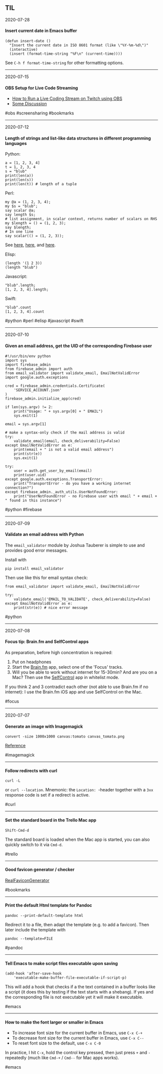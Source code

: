 ## TIL

2020-07-28

#### Insert current date in Emacs buffer

```
(defun insert-date ()
  "Insert the current date in ISO 8601 format (like \"%Y-%m-%d\")"
  (interactive)
  (insert (format-time-string "%F\n" (current-time))))
```

See `C-h f format-time-string` for other formatting options.

---

2020-07-15

#### OBS Setup for Live Code Streaming

- [How to Run a Live Coding Stream on Twitch using OBS](https://jordanlewis.org/posts/twitch-live-coding/)
- [Some Discussion](https://news.ycombinator.com/item?id=23835624)

#obs #screensharing #bookmarks

---

2020-07-12

#### Length of strings and list-like data structures in different programming languages

Python:

```
a = [1, 2, 3, 4]
t = 1, 2, 3, 4
s = "blub"
print(len(a))
print(len(s))
print(len(t)) # length of a tuple
```

Perl:
```
my @a = (1, 2, 3, 4);
my $s = "blub";
say scalar @a;
say length $s;
# list assignment, in scalar context, returns number of scalars on RHS
my $length = () = (1, 2, 3); 
say $length;
# In one line
say scalar(() = (1, 2, 3));

```
See [here](https://stackoverflow.com/a/57336399), [here](https://stackoverflow.com/a/54564429), and [here](https://metacpan.org/pod/distribution/perlsecret/lib/perlsecret.pod#Goatse).


Elisp:
```
(length '(1 2 3))
(length "blub")
```

Javascript:

```
"blub".length;
[1, 2, 3, 4].length;
```

Swift:
```
"blub".count
[1, 2, 3, 4].count

```

#python #perl #elisp #javascript #swift

---

2020-07-10

#### Given an email address, get the UID of the corresponding Firebase user

```
#!/usr/bin/env python
import sys
import firebase_admin
from firebase_admin import auth
from email_validator import validate_email, EmailNotValidError
import google.auth.exceptions

cred = firebase_admin.credentials.Certificate(
    'SERVICE_ACCOUNT.json'
)
firebase_admin.initialize_app(cred)

if len(sys.argv) != 2:
    print("Usage: " + sys.argv[0] + " EMAIL")
    sys.exit(1)

email = sys.argv[1]

# make a syntax-only check if the mail address is valid
try:
    validate_email(email, check_deliverability=False)
except EmailNotValidError as e:
    print(email + " is not a valid email address")
    print(str(e))
    sys.exit(1)

try:
    user = auth.get_user_by_email(email)
    print(user.uid)
except google.auth.exceptions.TransportError:
    print("TransportError - do you have a working internet connection?")
except firebase_admin._auth_utils.UserNotFoundError:
    print("UserNotFoundError - no Firebase user with email " + email + " found in this instance")
```

#python #firebase

---

2020-07-09

#### Validate an email address with Python

The `email_validator` module by Joshua Tauberer is simple to use
and provides good error messages.

Install with

```
pip install email_validator
```

Then use like this for email syntax check:


```
from email_validator import validate_email, EmailNotValidError

try:
    validate_email('EMAIL_TO_VALIDATE', check_deliverability=False)
except EmailNotValidError as e:
    print(str(e)) # nice error message
```

#python

---

2020-07-08

#### Focus tip: Brain.fm and SelfControl apps

As preparation, before high concentration is required:

1. Put on headphones
2. Start the [Brain.fm](https://www.brain.fm/) app, select one of the 'Focus' tracks.
3. Will you be able to work without internet for 15-30min? And are you on a Mac?
   Then use the [SelfControl](https://selfcontrolapp.com/) app in whitelist mode.

If you think 2 and 3 contradict each other (not able to use Brain.fm if no internet): I
use the Brain.fm iOS app and use SelfControl on the Mac.

#focus

---

2020-07-07

#### Generate an image with Imagemagick

```
convert -size 1000x1000 canvas:tomato canvas_tomato.png
```

[Reference](http://www.imagemagick.org/Usage/canvas/#solid)

#imagemagick

---

#### Follow redirects with curl

```
curl -L
```

or `curl --location`. Mnemonic: the `Location: `-header together with a `3xx` response code is set if a redirect is active.

#curl

---

#### Set the standard board in the Trello Mac app

```
Shift-Cmd-d
```

The standard board is loaded when the Mac app is started, you can
also quickly switch to it via `Cmd-d`.

#trello

---

#### Good favicon generator / checker

[RealFaviconGenerator](https://realfavicongenerator.net/)

#bookmarks

---


#### Print the default Html template for Pandoc

````
pandoc --print-default-template html
````

Redirect it to a file, then adapt the template (e.g. to add a favicon).
Then later include the template with

```
pandoc --template=FILE
```

#pandoc

---

#### Tell Emacs to make script files executable upon saving

```
(add-hook 'after-save-hook
    'executable-make-buffer-file-executable-if-script-p)
```

This will add a hook that checks if a the text contained in a buffer
looks like a script (it does this by testing if the text starts with a shebang).
If yes and the corresponding file is not executable yet it will
make it executable.

#emacs

---

#### How to make the font larger or smaller in Emacs

- To increase font size for the current buffer in Emacs, use `C-x C-+`
- To decrease font size for the current buffer in Emacs, use `C-x C--`
- To reset font size to the default, use `C-x C-0`

In practice, I hit `C-x`, hold the control key pressed, then just press `+` and `-`
repeatedly (much like `Cmd-+` / `Cmd--` for Mac apps works).

#emacs

